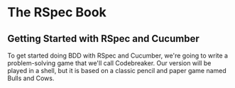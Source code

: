 # The RSpec Book
## Getting Started with RSpec and Cucumber

To get started doing BDD with RSpec and Cucumber, we're going to write a problem-solving game that we'll call Codebreaker. Our version will be played in a shell, but it is based on a classic pencil and paper game named Bulls and Cows.
